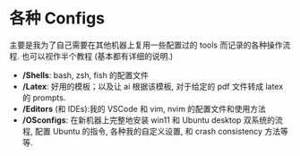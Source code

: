 # 各种 Configs
主要是我为了自己需要在其他机器上复用一些配置过的 tools 而记录的各种操作流程. 也可以视作半个教程 (基本都有详细的说明.)
- **/Shells**: bash, zsh, fish 的配置文件
- **/Latex**: 好用的模板；以及让 ai 根据该模板, 对于给定的 pdf 文件转成 latex 的 prompts.
- **/Editors** (和 IDEs):我的 VSCode 和 vim, nvim 的配置文件和使用方法
- **/OSconfigs**: 在新机器上完整地安装 win11 和 Ubuntu desktop 双系统的流程, 配置 Ubuntu 的指令, 各种我的自定义设置, 和 crash consistency 方法等等.